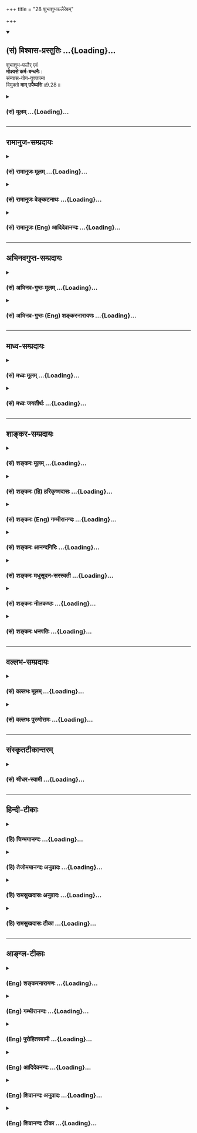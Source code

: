 +++
title = "28 शुभाशुभफलैरेवम्"

+++
<div class="js_include" newlevelforh1="2" title="(सं) विश्वास-प्रस्तुतिः" unfilled url="/mahAbhAratam/shlokashaH/06-bhIShma-parva/03-bhagavad-gItA-parva/saMskRtam/vishvAsa-prastutiH/09_rAja-vidyA-rAja-guhy/28_shubhAshubhaphala.md">
<details open><summary><h2>(सं) विश्वास-प्रस्तुतिः ...{Loading}...</h2></summary>

शुभाशुभ-फलैर् एवं  
**मोक्ष्यसे कर्म-बन्धनैः**।  
संन्यास-योग-युक्तात्मा  
विमुक्तो **माम् उपैष्यसि**॥9.28॥
</details>
</div>
<div class="js_include collapsed" newlevelforh1="3" title="(सं) मूलम्" unfilled url="/mahAbhAratam/shlokashaH/06-bhIShma-parva/03-bhagavad-gItA-parva/saMskRtam/mUlam/09_rAja-vidyA-rAja-guhy/28_shubhAshubhaphala.md">
<details><summary><h3>(सं) मूलम् ...{Loading}...</h3></summary>

शुभाशुभफलैरेवं मोक्ष्यसे कर्मबन्धनैः।  
संन्यासयोगयुक्तात्मा विमुक्तो मामुपैष्यसि।।9.28।।
</details>
</div>


_________________
## रामानुज-सम्प्रदायः
<div class="js_include collapsed" newlevelforh1="3" title="(सं) रामानुजः मूलम्" unfilled url="/mahAbhAratam/shlokashaH/06-bhIShma-parva/03-bhagavad-gItA-parva/saMskRtam/rAmAnujaH/mUlam/09_rAja-vidyA-rAja-guhy/28_shubhAshubhaphala.md">
<details><summary><h3>(सं) रामानुजः मूलम् ...{Loading}...</h3></summary>

।।9.28।।**एवं** संन्यासाख्ययोगयुक्तमना आत्मानं मच्छेषतामन्नियाम्यतैकरसं
कर्म च सर्वं मदाराधनम् अनुसंदधानो लौकिकं वैदिकं च कर्म कुर्वन्
**शुभाशुभफलैः** अनन्तैः प्राचीनकर्माख्यैः **बन्धनैः मत्प्राप्तिविरोधिभिः
सर्वैः मोक्ष्यसे;** तैः **विमुक्तो माम्** एव **उपैष्यसि। मम इमं परमम्
अतिलोकं स्वभावं श्रृणु --**

</details>
</div>
<div class="js_include collapsed" newlevelforh1="3" title="(सं) रामानुजः वेङ्कटनाथः" unfilled url="/mahAbhAratam/shlokashaH/06-bhIShma-parva/03-bhagavad-gItA-parva/saMskRtam/rAmAnujaH/venkaTanAthaH/09_rAja-vidyA-rAja-guhy/28_shubhAshubhaphala.md">
<details><summary><h3>(सं) रामानुजः वेङ्कटनाथः ...{Loading}...</h3></summary>

  
  
।।9.28।। सन्न्यासयोगयुक्तात्मा इत्ययं फलविधानार्थः पूर्वश्लोकार्थानुवादः
न तु ज्ञानकर्मयोगादिपर इत्यभिप्रायेणान्वयमाह -- एवं सन्न्यासाख्येति।
योगशब्दोऽत्रानुसन्धानपरः। तदेव प्रकृतसमर्पणानुवादिना सन्न्यासशब्देन
विशेष्यते। आत्मानमित्यादि तद्विवरणम्। लौकिकमित्यादि स्वभावार्थप्राप्तयोः
सामान्यरूपम्। शुभाशुभफलैः; अनुकूलप्रतिकूलफलैरित्यर्थः। अनन्तैरिति
बहुवचनाभिप्रेतकथनम्। समर्पणबुद्ध्या क्रियमाणस्य
बन्धकत्वाभावात्तद्व्यवच्छेदायप्राचीनशब्दः। अभिमतगतिनिवृत्तिहेतुर्हि
बन्धनमित्यभिप्रायेणमत्प्राप्तिविरोधिभिरित्युक्तम्
तेनोपायविरोधिव्यवच्छेदश्च। एतेनैव शुभफलस्यापि
कर्मणोऽतिशयितफलप्रतिबन्धकत्वात् हेयत्वं निर्व्यूढम्। मामुपैष्यसि
इत्येतत्सामर्थ्यात्सर्वैरित्युक्तम्। मोक्ष्यसे इत्युक्त एवार्थोविमुक्तः
इत्यनूद्यत इत्यपौनरुक्त्याभिप्रायेणाहतैर्विमुक्त इति। अत्र
विमुक्तिशब्दस्य जीवन्मुक्तिपरत्वं वदन्तस्तदसम्भवादेव निरसनीयाः।
कर्तृत्वफलप्रदत्वादिवत्फलत्वमपि
स्वस्यैवेत्यभिप्रायेणमामेवोपैष्यसीत्युक्तम्। यद्वा क्रमेण प्राप्त्या
विलम्बव्यवच्छेदार्थ एवकारः। मामेवैष्यसि \[9।34\] इति च वक्ष्यते।  
  

</details>
</div>
<div class="js_include collapsed" newlevelforh1="3" title="(सं) रामानुजः (Eng) आदिदेवानन्दः" unfilled url="/mahAbhAratam/shlokashaH/06-bhIShma-parva/03-bhagavad-gItA-parva/saMskRtam/rAmAnujaH/english/AdidevAnandaH/09_rAja-vidyA-rAja-guhy/28_shubhAshubhaphala.md">
<details><summary><h3>(सं) रामानुजः (Eng) आदिदेवानन्दः ...{Loading}...</h3></summary>

9.28 Thus, eipped with a mind which is firmly set in Yoga, called Sannyasa, considering yourself as one whose delight lies in being a subsidiary (Sesa) to Me and subject to My control and all acts to be My worship, and engaging yourself in secular and Vedic actions with such an attitude, you will free yourself from countless bonds, called ancient Karmas, productive of auspicious and inauspicious results which stands as a hindrance preventing you from attaining Me. Freed from them, you shall come to Me only. Listen now, to My supreme nature which transcends the world:

</details>
</div>


_________________
## अभिनवगुप्त-सम्प्रदायः
<div class="js_include collapsed" newlevelforh1="3" title="(सं) अभिनव-गुप्तः मूलम्" unfilled url="/mahAbhAratam/shlokashaH/06-bhIShma-parva/03-bhagavad-gItA-parva/saMskRtam/abhinava-guptaH/mUlam/09_rAja-vidyA-rAja-guhy/28_shubhAshubhaphala.md">
<details><summary><h3>(सं) अभिनव-गुप्तः मूलम् ...{Loading}...</h3></summary>

।।9.27 -- 9.28।। यदपि अन्यत् कर्म; तदपि महेश्वरस्वात्मार्चनरूपं; तस्यैव
सर्वत्रोद्देशात् इत्याह -- यत् करोषीति। शुभाशुभेति। देवतान्तरयाजिनो यतो
मितमनोरथाः फलं लघयन्ति; अतस्त्वं सर्वं प्रागुक्तोपदेशक्रमेण मदर्पणं
मन्मयत्वेन भावन +++(S omits मन्मयत्वेन भावनम्)+++ कुरु। एष एव च संन्यासयोग इति
विस्तीर्णं विस्पष्टप्रायं पुरस्तादेव।

</details>
</div>
<div class="js_include collapsed" newlevelforh1="3" title="(सं) अभिनव-गुप्तः (Eng) शङ्करनारायणः" unfilled url="/mahAbhAratam/shlokashaH/06-bhIShma-parva/03-bhagavad-gItA-parva/saMskRtam/abhinava-guptaH/english/shankaranArAyaNaH/09_rAja-vidyA-rAja-guhy/28_shubhAshubhaphala.md">
<details><summary><h3>(सं) अभिनव-गुप्तः (Eng) शङ्करनारायणः ...{Loading}...</h3></summary>

9.27-28 Yat karosi etc. Subhasubha - etc. Because the performers of
sacrifices intending other deities have in their mind only limited
purpose, and \[hence\] belitle the \[principal\] result \[of the
sacrifice etc.\]; therefore all \[actions\] you should offer, by the
method advised above, to Me i.e., consider them to be absorbed in Me (or
to be born of Me). This is the renunciation-Yoga. Extensively it has
already been made almost ite clear.

</details>
</div>


_________________
## माध्व-सम्प्रदायः
<div class="js_include collapsed" newlevelforh1="3" title="(सं) मध्वः मूलम्" unfilled url="/mahAbhAratam/shlokashaH/06-bhIShma-parva/03-bhagavad-gItA-parva/saMskRtam/madhvaH/mUlam/09_rAja-vidyA-rAja-guhy/28_shubhAshubhaphala.md">
<details><summary><h3>(सं) मध्वः मूलम् ...{Loading}...</h3></summary>

।।9.28।। Sri Madhvacharya did not comment on this sloka.

</details>
</div>
<div class="js_include collapsed" newlevelforh1="3" title="(सं) मध्वः जयतीर्थः" unfilled url="/mahAbhAratam/shlokashaH/06-bhIShma-parva/03-bhagavad-gItA-parva/saMskRtam/madhvaH/jayatIrthaH/09_rAja-vidyA-rAja-guhy/28_shubhAshubhaphala.md">
<details><summary><h3>(सं) मध्वः जयतीर्थः ...{Loading}...</h3></summary>

।।9.28।। Sri Jayatirtha did not comment on this sloka.

</details>
</div>


_________________
## शाङ्कर-सम्प्रदायः
<div class="js_include collapsed" newlevelforh1="3" title="(सं) शङ्करः मूलम्" unfilled url="/mahAbhAratam/shlokashaH/06-bhIShma-parva/03-bhagavad-gItA-parva/saMskRtam/shankaraH/mUlam/09_rAja-vidyA-rAja-guhy/28_shubhAshubhaphala.md">
<details><summary><h3>(सं) शङ्करः मूलम् ...{Loading}...</h3></summary>

।।9.28।। --,**शुभाशुभफलैः** एवं शुभाशुभे इष्टानिष्टे फले येषां तानि
शुभाशुभफलानि कर्माणि तैः शुभाशुभफलैः **कर्मबन्धनैः** कर्माण्येव बन्धनानि
कर्मबन्धनानि तैः कर्मबन्धनैः एवं मदर्पणं कुर्वन् **मोक्ष्यसे।** सोऽयं
संन्यासयोगो नाम; संन्यासश्च असौ मत्समर्पणतया कर्मत्वात् योगश्च असौ इति;
तेन संन्यासयोगेन युक्तः आत्मा अन्तःकरणं यस्य तव सः त्वं
**संन्यासयोगयुक्तात्मा** सन् **विमुक्तः** कर्मबन्धनैः जीवन्नेव पतिते
चास्मिन् शरीरे **माम् उपैष्यसि** आगमिष्यसि।। रागद्वेषवान् तर्हि भगवान्;
यतो भक्तान् अनुगृह्णाति; न इतरान् इति। तत् न --,

</details>
</div>
<div class="js_include collapsed" newlevelforh1="3" title="(सं) शङ्करः (हि) हरिकृष्णदासः" unfilled url="/mahAbhAratam/shlokashaH/06-bhIShma-parva/03-bhagavad-gItA-parva/saMskRtam/shankaraH/hindI/harikRShNadAsaH/09_rAja-vidyA-rAja-guhy/28_shubhAshubhaphala.md">
<details><summary><h3>(सं) शङ्करः (हि) हरिकृष्णदासः ...{Loading}...</h3></summary>

।।9.28।। ऐसा करनेसे तुझे जो लाभ होगा वह सुन --, इस प्रकार कर्मोंको मेरे
अर्पण करके तू शुभाशुभ फलयुक्त कर्मबन्धनसे अर्थात् अच्छा और बुरा जिसका
फल,है ऐसे कर्मरूप बन्धनसे छूट जायगा। तथा इस प्रकार तू
संन्यासयोगयुक्तात्मा होकर; -- मेरे अर्पण करके कर्म किये जानेके कारण जो
संन्यास है और कर्मरूप होनेके कारण जो योग है उस संन्यासरूप योगसे जिसका
अन्तःकरण युक्त है उसका नाम संन्यासयोगयुक्तात्मा है; ऐसा होकर; -- तू इस
जीवितावस्थामें ही कर्मबन्धनसे मुक्त होकर इस शरीरका नाश होनेपर मुझे ही
प्राप्त हो जायगा। अर्थात् मुझमें ही विलीन हो जायगा।

</details>
</div>
<div class="js_include collapsed" newlevelforh1="3" title="(सं) शङ्करः (Eng) गम्भीरानन्दः" unfilled url="/mahAbhAratam/shlokashaH/06-bhIShma-parva/03-bhagavad-gItA-parva/saMskRtam/shankaraH/english/gambhIrAnandaH/09_rAja-vidyA-rAja-guhy/28_shubhAshubhaphala.md">
<details><summary><h3>(सं) शङ्करः (Eng) गम्भीरानन्दः ...{Loading}...</h3></summary>

9.28 By dedicating to Me evam, thus; maksyase, you will become free;
karma-bandhanaih, from bondage in the form of actions-actions themselves
being the bonds; subha-asubha-phalaih, which are productive of good and
bad results-i.e. from actions that have desirable (subha) and
undesireable (asubha) results (phala). Sannyasa, renunciation, is that
which results from dedication (of actions) to Me, and that is also yoga
since it involves actions. He who has his mind (atma) endowed (yukta)
with that yoga of renunciation (sannyasa-yoga) is
sannyasa-yoga-yukta-atma. You, being such, having your mind endowed with
the yoga of renunciation, and vimuktah, becoming free from the bonds of
actions evern while living; upaisyasi, will attain, come; mam, to Me,
when this body falls. In that case the Lord is possessed of love and
hatred inasmuch as He favours the devotees, and not others; That is not
so:

</details>
</div>
<div class="js_include collapsed" newlevelforh1="3" title="(सं) शङ्करः आनन्दगिरिः" unfilled url="/mahAbhAratam/shlokashaH/06-bhIShma-parva/03-bhagavad-gItA-parva/saMskRtam/shankaraH/AnandagiriH/09_rAja-vidyA-rAja-guhy/28_shubhAshubhaphala.md">
<details><summary><h3>(सं) शङ्करः आनन्दगिरिः ...{Loading}...</h3></summary>

।।9.28।। किमतो भवति तदाह -- **एवमिति।** भगवदर्पणबुद्ध्या सर्वकर्म कुर्वतो
जीवन्मुक्तस्य प्रारब्धकर्मावसाने विदेहकैवल्यमावश्यकमित्याह --
**शुभेत्यादिना।** भगवदर्पणकरणान्मुक्तिः संन्यासयोगाच्चेति साधनद्वयशङ्कां
शातयति -- **सोऽयमिति।**

</details>
</div>
<div class="js_include collapsed" newlevelforh1="3" title="(सं) शङ्करः मधुसूदन-सरस्वती" unfilled url="/mahAbhAratam/shlokashaH/06-bhIShma-parva/03-bhagavad-gItA-parva/saMskRtam/shankaraH/madhusUdana-sarasvatI/09_rAja-vidyA-rAja-guhy/28_shubhAshubhaphala.md">
<details><summary><h3>(सं) शङ्करः मधुसूदन-सरस्वती ...{Loading}...</h3></summary>

।।9.28।। एतादृशस्य भजनस्य फलमाह -- एवमनायाससिद्धेऽपि सर्वकर्मसमर्पणरूपे
मद्भजने सति शुभाशुभे इष्टानिष्टे फले येषां तैः कर्मबन्धनैर्बन्धरूपैः
कर्मभिर्मोक्ष्यसे मयि समर्पितत्वात्तव तत्संबन्धानुपपत्तेः
कर्मभिस्तत्फलैश्च न संस्रक्ष्यसे। ततश्च संन्यासयोगयुक्तात्मा संन्यासः
सर्वकर्मणां भगवति समर्पणं स एव योग इव चित्तशोधकत्वाद्योगस्तेन युक्तः
शोधित आत्मान्तःकरणं यस्य स त्वं त्यक्तसर्वकर्मा वा। कर्मबन्धनैर्जीवन्नेव
विमुक्तः सन्सम्यग्दर्शनेनाज्ञानावरणनिवृत्त्या मामुपैष्यसि
साक्षात्करिष्यस्यहं ब्रह्मास्मीति। ततः
प्रारब्धकर्मक्षयात्पतितेऽस्मिञ्शरीरे विदेहकैवल्यरूपं मामुपैष्यसि।
इदानीमपि सद्रूपः सन्सर्वोपाधिनिवृत्त्या मायिकभेदव्यवहारविषयो न
भविष्यसीत्यर्थः।

</details>
</div>
<div class="js_include collapsed" newlevelforh1="3" title="(सं) शङ्करः नीलकण्ठः" unfilled url="/mahAbhAratam/shlokashaH/06-bhIShma-parva/03-bhagavad-gItA-parva/saMskRtam/shankaraH/nIlakaNThaH/09_rAja-vidyA-rAja-guhy/28_shubhAshubhaphala.md">
<details><summary><h3>(सं) शङ्करः नीलकण्ठः ...{Loading}...</h3></summary>

।।9.28।। एवं कुर्वतः फलमाह -- **शुभाशुभेति।** शुभाशुभफलैरिष्टानिष्टफलैः
कर्मरूपैर्बन्धनैरेवं कुर्वन् त्वं मोक्ष्यसे भगवदर्पणबुद्ध्या
यत्किञ्चित्कर्म कुर्वतः कर्मलेपो नास्तीत्यर्थः। अयमेवोक्तलक्षणः
कर्मफलसंन्यासरूपो,मार्गस्तत्र युक्तात्मा समाहितचित्तः सन् विमुक्तः
कर्मबन्धनैर्विमुक्तः सन् मां सर्वेषां प्रत्यगात्मानमुपैष्यसि।

</details>
</div>
<div class="js_include collapsed" newlevelforh1="3" title="(सं) शङ्करः धनपतिः" unfilled url="/mahAbhAratam/shlokashaH/06-bhIShma-parva/03-bhagavad-gItA-parva/saMskRtam/shankaraH/dhanapatiH/09_rAja-vidyA-rAja-guhy/28_shubhAshubhaphala.md">
<details><summary><h3>(सं) शङ्करः धनपतिः ...{Loading}...</h3></summary>

।।9.28।। एवं मदर्पणं कुर्वतस्तत्व यत्फलं भविष्यति तच्छृणु। शूभाशुभे
इष्यानिष्टे फले येषां कर्मणां तान्येव बन्धनानि शूभाशूभफलैः
कर्मरुपैर्बन्धनैरितियावत्। एवं मदुक्तं कुर्वन् मोक्ष्यसे। कर्मभिर्न
बध्यस इत्यर्थः। सोऽयं मदर्पणबुद्य्धा क्रियमाणकर्मसंन्यासयोगो नाम
फलत्यागात्संन्यासश्चासौ कर्मत्वाद्योगश्च तेन युक्त आत्मा अन्तःकरणं यस्य
स त्वं संन्यासः स्वरुपतः सर्वकर्मत्यागः स एव युज्यते ब्रह्मणानेनेति
योगस्तेन युक्तस्तस्मिन्युक्तः समाहितो वा आत्मान्तःकरणं यस्य स त्वं
संन्यासः स्वरुपतः सर्वकर्मत्यागः स ए युज्यते ब्रह्मणानेनेति योगस्तेन
युक्तस्तस्मिन्युक्तः समाहितो वा आत्मान्तःकरणं यस्य स त्वमित्यर्थस्तु
सर्वकर्मत्यागरुपे मुख्यसंन्यासेऽर्जुनाधिकारो भगवतोऽनभिप्रेत
इत्यभिप्रेत्याचार्यैर्न प्रदर्शितः। संन्यासयोगयुक्तात्मा सन्
ज्ञानप्राप्त्या जीवन्नेव कर्मबन्धनैर्विमुक्तः पतितं च देहे मां
परमात्मानं सच्चिदान्दघनं मोक्षाख्यमुपैष्यसि प्राप्स्यसि।

</details>
</div>


_________________
## वल्लभ-सम्प्रदायः
<div class="js_include collapsed" newlevelforh1="3" title="(सं) वल्लभः मूलम्" unfilled url="/mahAbhAratam/shlokashaH/06-bhIShma-parva/03-bhagavad-gItA-parva/saMskRtam/vallabhaH/mUlam/09_rAja-vidyA-rAja-guhy/28_shubhAshubhaphala.md">
<details><summary><h3>(सं) वल्लभः मूलम् ...{Loading}...</h3></summary>

।।9.28।। एवं च मर्यादायामनुगृहीतस्य तव या फलसिद्धिस्तामवधेहि -- शुभेति।
एवं सति सन्न्यासस्त्यागो भजनार्थः फलादिविषयकोमनसैवानुद्रष्टव्यं इति वा
योगस्तदभिन्न एकार्थकश्चेतसः समत्वं तेन युक्त आत्मा यस्य तथाविधस्त्वं
कर्मबन्धनैरिष्टानिष्टफलैः मुक्तो भविष्यसि मुक्तिसिद्धर्भविता। जगति
स्थितोऽपि त्वं मत्सेवको योगी संसारधर्माऽलिप्त एव मां पुरुषोत्तमं
समुपैष्यसि सेवोपयोगिस्वरूपेण व्यापिवैकुण्ठे। मत्समीपे स्थास्यसीति भावः।

</details>
</div>
<div class="js_include collapsed" newlevelforh1="3" title="(सं) वल्लभः पुरुषोत्तमः" unfilled url="/mahAbhAratam/shlokashaH/06-bhIShma-parva/03-bhagavad-gItA-parva/saMskRtam/vallabhaH/puruShottamaH/09_rAja-vidyA-rAja-guhy/28_shubhAshubhaphala.md">
<details><summary><h3>(सं) वल्लभः पुरुषोत्तमः ...{Loading}...</h3></summary>

  
  
।।9.28।। एवं मत्समर्पितेषु तत्कृतबन्धो न भविष्यतीत्याह -- शुभाशुभफलैरिति।
एवं मत्समर्पणेन शुभाशुभफलैः -- शुभानि शुभपुत्रादीनि; अशुभानि
क्लेशदारिद्र्यादीनि यानि कर्मजानि फलानि तैर्मोक्ष्यसे मुक्तो
भविष्यसीत्यर्थः। तानि फलानि मत्सेवौपयिकान्येव भविष्यन्तीति भावः। ततः
सन्न्यासयोगयुक्तात्मा सन्न्यासः कर्मणां मत्समर्पणं तेन यो योगो
मद्भक्त्यात्मकस्तेन युक्त आत्मा अन्तःकरणं यस्य तादृशः सन्
कर्मबन्धनैर्विमुक्तो मामुपैष्यसि प्राप्स्यसीत्यर्थः।  
  

</details>
</div>


_________________
## संस्कृतटीकान्तरम्
<div class="js_include collapsed" newlevelforh1="3" title="(सं) श्रीधर-स्वामी" unfilled url="/mahAbhAratam/shlokashaH/06-bhIShma-parva/03-bhagavad-gItA-parva/saMskRtam/shrIdhara-svAmI/09_rAja-vidyA-rAja-guhy/28_shubhAshubhaphala.md">
<details><summary><h3>(सं) श्रीधर-स्वामी ...{Loading}...</h3></summary>

।।9.28।। एवं च यत्फलं प्राप्स्यसि तच्छृणु **-- शुभेति।** एवं
कुर्वन्कर्मबन्धनैः कर्मनिमित्तैरिष्टानिष्टैः फलैर्मुक्तो भविष्यसि।
कर्मणां मयि समर्पितत्वेन तव तत्फलसंबन्धानुपपत्तेः। तैश्च विमुक्तः
सन्संन्यासयोगयुक्तात्मा संन्यासः कर्मणां मदर्पणं स एव योगस्तेन युक्त
आत्मा चित्तं यस्य तथाभूतस्त्वं मां प्राप्स्यसि।

</details>
</div>


_________________
## हिन्दी-टीकाः
<div class="js_include collapsed" newlevelforh1="3" title="(हि) चिन्मयानन्दः" unfilled url="/mahAbhAratam/shlokashaH/06-bhIShma-parva/03-bhagavad-gItA-parva/hindI/chinmayAnandaH/09_rAja-vidyA-rAja-guhy/28_shubhAshubhaphala.md">
<details><summary><h3>(हि) चिन्मयानन्दः ...{Loading}...</h3></summary>

।।9.28।। यद्यपि आध्यात्मिक लक्ष्य एक ही होता हैं किन्तु उसकी प्राप्ति के
साधनमार्ग अनेक हैं इन मार्गों का सतही अध्ययन करने पर वे परस्पर सर्वथा
विपरीत दिखाई पड़ते हैं; तथापि उन सबका वैज्ञानिक आधार एक ही है; जो उन
सबकी उपयोगिता एवं औचित्य को न्यायसंगत प्रमाणित करता है। गीता में अनेक
स्थलों पर इस मूलभूत आधार को स्पष्टत दर्शाया गया है; तो किन्हीं अन्य
स्थानों पर केवल उनका संकेत किया गया हैं फिर भी गीता के सावधान और सजग
विद्यार्थी उसे पहचान सकते हैं। प्रस्तुत प्रकरण में इस पर विचार किया गया
हैं कि किस प्रकार अर्पण की भावना से जीवन जीते हुए; मनुष्य परम पुरुषार्थ
को प्राप्त कर सकता हैं जो कि निदिध्यासन और यज्ञ की भावना का निश्चित फल
हैं। यह सर्वविदित तथ्य हैं कि जो कर्म का कर्ता होता हैं; वही कर्मफल का
भोक्ता भी होता है। अत यदि हम कर्तृत्वाभिमान से कर्म करें; तो फलोपभोग के
लिए भी हमें बाध्य होना पडेगा। इसलिए वेदान्त का सिद्धांत है कि निरहंकार
भाव से कर्म किये जाने पर उनसे शुभ या अशुभ दोनों ही प्रकार की वासनाएं
उत्पन्न नहीं होती। भगवान् श्रीकृष्ण यहाँ कहते हैं; तुम शुभअशुभ रूप कर्म
के बन्धनांे से मुक्त हो जाओगे। कारण यह है कि अहंकार के अभाव में साधक के
किये नये कर्मो से वसानाओं में वृद्धि नहीं होती और साथहीसाथ पूर्व संचित
वासनाओं का शनैशनै क्षय हो जाता है। संक्षेप में; उस साधक का चित्त
अधिकाधिक शुद्ध होता जाता है शास्त्रीय भाषा में इसे चित्तशुद्धि कहते
हैं। मन के शुद्ध होने पर उसकी एकाग्रता की शक्ति में वृद्धि हो जाती
हैं। विकास की अगली सीढ़ी यह हैं कि इस चित्तशुद्धि के फलस्वरूप साधक की
आत्मानात्मविवेक की सार्मथ्य में अभिवृद्धि होती है। फिर वह संन्यास और योग
के जीवन का आचरण करता है इन दो शब्दों का विस्तृत विवेचन पूर्व में किया जा
चुका है; जिन्हें गीता में वर्णित अर्थ की दृष्टि से समझना चाहिए। संन्यास
का अर्थ भौतिक जगत् का त्याग नहीं; वरन् गीता की भाषा में; संन्यास का अर्थ
है (क) अहंकार से प्रेरित सब कर्मों का त्याग; और (ख) कर्मफल के साथ आसक्ति
का त्याग। जो पुरुष परिश्रम और उत्साह के साथ अपनी भक्ति की अभिव्यक्ति के
रूप में अर्पण का जीवन जीता है; उसके लिए यह दोनों त्याग स्वाभाविक हो जाते
हैं। अन्त में वह समस्त फलों को ईश्वर को अर्पण कर देता है। इस प्रकार;
संन्यास का जीवन जीते हुए जिस साधक ने विवेक के द्वारा पूर्ण चित्तशुद्धि
प्राप्त कर ली हैं उसे आत्मानुसंधानरूप योग सरल हो जाता है इसका कारण यह है
कि वह अपने दैनिक कार्यकलापों में भी अनन्त आत्मस्वरूप का स्मरण बनाये रखता
है। स्वभावत ऐसा साधन सम्पन्न योग्य अधिकारी पाता है कि उसकी अज्ञान दशा का
मिथ्या उपाधियों के साथ तादात्म्य और तज्जिनित परिच्छिन्नता एवं मृत्यु के
दुख सर्वथा समाप्त हो गये हैं। स्वस्वरूपानुभूति उसके लिए सहज सिद्ध हो
जाती हैं। संन्यास और योग से युक्त हुए तुम मुक्त होकर मुझे प्राप्त हो
जाओगे। जिस आत्मस्वरूप की प्राप्ति साधक को होगी; उस आत्मा का स्वरूप क्या
है उसे अगले श्लोक में बताते हैं --

</details>
</div>
<div class="js_include collapsed" newlevelforh1="3" title="(हि) तेजोमयानन्दः अनुवादः" unfilled url="/mahAbhAratam/shlokashaH/06-bhIShma-parva/03-bhagavad-gItA-parva/hindI/tejomayAnandaH/anuvAdaH/09_rAja-vidyA-rAja-guhy/28_shubhAshubhaphala.md">
<details><summary><h3>(हि) तेजोमयानन्दः अनुवादः ...{Loading}...</h3></summary>

।।9.28।। इस प्रकार तुम शुभाशुभ फलस्वरूप कर्मबन्धनों से मुक्त हो जाओगे;
और संन्यासयोग से युक्तचित्त हुए तुम विमुक्त होकर मुझे ही प्राप्त हो
जाओगे।।

</details>
</div>
<div class="js_include collapsed" newlevelforh1="3" title="(हि) रामसुखदासः अनुवादः" unfilled url="/mahAbhAratam/shlokashaH/06-bhIShma-parva/03-bhagavad-gItA-parva/hindI/rAmasukhadAsaH/anuvAdaH/09_rAja-vidyA-rAja-guhy/28_shubhAshubhaphala.md">
<details><summary><h3>(हि) रामसुखदासः अनुवादः ...{Loading}...</h3></summary>

।।9.28।। इस प्रकार मेरे अर्पण करनेसे जिनसे कर्मबन्धन होता है, ऐसे शुभ
(विहित) और अशुभ (निषिद्ध) सम्पूर्ण कर्मोंके फलोंसे तू मुक्त हो जायगा।
ऐसे अपनेसहित सब कुछ मेरे अर्पण करनेवाला और सबसे मुक्त हुआ तू मेरेको
प्राप्त हो जायगा।

</details>
</div>
<div class="js_include collapsed" newlevelforh1="3" title="(हि) रामसुखदासः टीका" unfilled url="/mahAbhAratam/shlokashaH/06-bhIShma-parva/03-bhagavad-gItA-parva/hindI/rAmasukhadAsaH/TIkA/09_rAja-vidyA-rAja-guhy/28_shubhAshubhaphala.md">
<details><summary><h3>(हि) रामसुखदासः टीका ...{Loading}...</h3></summary>

।।9.28।।***व्याख्या--*शुभाशुभफलैरेवं मोक्ष्यसे कर्मबन्धनैः--**पूर्वोक्त
प्रकारसे सब पदार्थ और क्रियाएँ मेरे अर्पण करनेसे अर्थात् तेरे स्वयंके
मेरे अर्पित हो जानेसे अनन्त जन्मोंके जो शुभ-अशुभ कर्मोंके फल हैं, उन
सबसे तू मुक्त हो जायगा। वे कर्मफल तेरेको जन्म-मरण देनेवाले नहीं होंगे।  
  
यहाँ शुभ और अशुभकर्मोंसे अनन्त जन्मोंके किये हुए संचित शुभ-अशुभकर्म लेने
चाहिये। कारण कि भक्त वर्तमानमें भगवदाज्ञाके अनुसार किये हुए कर्म ही
भगवान्को अर्पण करता है। भगवदाज्ञाके अनुसार किये हुए कर्म शुभ ही होते
हैं, अशुभ होते ही नहीं। हाँ, अगर किसी रीतिसे, किसी परिस्थितिके कारण,
किसी पूर्वाभ्यासके प्रवाहके कारण भक्तके द्वारा कदाचित्, किञ्चिन्मात्र भी
कोई आनुषङ्गिक अशुभकर्म बन जाय, तो उसके हृदयमें विराजमान भगवान् उस
अशुभकर्मको नष्ट कर देते हैं **(टिप्पणी प₀ 517.1)**। जितने भी कर्म किये
जाते हैं, वे सभी बाह्य होते हैं अर्थात् शरीर, मन, बुद्धि, इन्द्रियों
आदिके द्वारा ही होते हैं। इसलिये उन शुभ और अशुभकर्मोंका अनुकल-प्रतिकूल
परिस्थितिके रूपमें जो फल आता है, वह भी बाह्य ही होता है। मनुष्य भूलसे उन
परिस्थितियोंके साथ अपना सम्बन्ध जोड़कर सुखी-दुःखी होता रहता है। यह
सुखी-दुःखी होना ही कर्मबन्धन है और इसीसे वह जन्मता-मरता है। परन्तु
भक्तकी दृष्टि अनुकूल-प्रतिकूल परिस्थितियोंपर न रहकर भगवान्की कृपापर रहती
है अर्थात् भक्त उनको भगवान्का विधान ही मानता है, कर्मोंका फल मानता ही
नहीं। इसलिये वह अनुकूल-प्रतिकूल परिस्थितिरूप कर्मबन्धनसे मुक्त हो जाता
है।  
  
**'संन्यासयोगयुक्तात्मा'--**सम्पूर्ण कर्मोंको भगवान्के अर्पण करनेका नाम
'संन्यासयोग' है। इस संन्यासयोग अर्थात् समर्पणयोगसे युक्त होनेवालेको यहाँ
**'संन्यासयोगयुक्तात्मा'** कहा गया है। ऐसे तो गीतामें बहुत जगह 'संन्यास'
शब्द साङ्ख्ययोगका वाचक आता है, पर इसका प्रयोग भक्तिमें भी होता है; जैसे--
**'मयि संन्यस्य'** (18। 57)।  
  
जैसे साङ्ख्ययोगी सम्पूर्ण कर्मोंको मनसे नवद्वारवाले शरीरमें रखकर स्वयं
सुखपूर्वक अपने स्वरूपमें स्थित रहता है (गीता 5। 13), ऐसे ही भक्त
कर्मोंके साथ अपने माने हुए सम्बन्धको भगवान्में रख देता है। तात्पर्य यह
हुआ कि जैसे कोई सज्जन अपनी धरोहरको कहीं रख देता है, ऐसे ही भक्त अपनेसहित
अनन्त जन्मोंके संचित कर्मोंको, उनके फलोंको और उनके सम्बन्धको भगवान्में
रख देता है। इसलिये इसको 'संन्यासयोग' कहा गया है।

</details>
</div>


_________________
## आङ्ग्ल-टीकाः
<div class="js_include collapsed" newlevelforh1="3" title="(Eng) शङ्करनारायणः" unfilled url="/mahAbhAratam/shlokashaH/06-bhIShma-parva/03-bhagavad-gItA-parva/english/shankaranArAyaNaH/09_rAja-vidyA-rAja-guhy/28_shubhAshubhaphala.md">
<details><summary><h3>(Eng) शङ्करनारायणः ...{Loading}...</h3></summary>

9.28. Thus, you shall be freed from the good and evi results which are the action-bonds. Having your innate nature immersed in the Yoga of renunciation and (thus) being fully liberated you shall attain Me.

</details>
</div>
<div class="js_include collapsed" newlevelforh1="3" title="(Eng) गम्भीरानन्दः" unfilled url="/mahAbhAratam/shlokashaH/06-bhIShma-parva/03-bhagavad-gItA-parva/english/gambhIrAnandaH/09_rAja-vidyA-rAja-guhy/28_shubhAshubhaphala.md">
<details><summary><h3>(Eng) गम्भीरानन्दः ...{Loading}...</h3></summary>

9.28 Thus, you will become free from bondage in the form of actions which are productive of good and bad results. Havng your mind inbued with the yoga of renunciation and becoming free, you will attain Me.

</details>
</div>
<div class="js_include collapsed" newlevelforh1="3" title="(Eng) पुरोहितस्वामी" unfilled url="/mahAbhAratam/shlokashaH/06-bhIShma-parva/03-bhagavad-gItA-parva/english/purohitasvAmI/09_rAja-vidyA-rAja-guhy/28_shubhAshubhaphala.md">
<details><summary><h3>(Eng) पुरोहितस्वामी ...{Loading}...</h3></summary>

9.28 So shall thy action be attended by no result, either good or bad;
but through the spirit of renunciation thou shalt come to Me and be free.

</details>
</div>
<div class="js_include collapsed" newlevelforh1="3" title="(Eng) आदिदेवनन्दः" unfilled url="/mahAbhAratam/shlokashaH/06-bhIShma-parva/03-bhagavad-gItA-parva/english/AdidevanandaH/09_rAja-vidyA-rAja-guhy/28_shubhAshubhaphala.md">
<details><summary><h3>(Eng) आदिदेवनन्दः ...{Loading}...</h3></summary>

9.28 Thus eipped in mind with the Yoga of renunciation, you will free yourself from the bonds of Karma, productive of auspicious as well as inauspicious fruits. Thus liberated, you will come to Me.

</details>
</div>
<div class="js_include collapsed" newlevelforh1="3" title="(Eng) शिवानन्दः अनुवादः" unfilled url="/mahAbhAratam/shlokashaH/06-bhIShma-parva/03-bhagavad-gItA-parva/english/shivAnandaH/anuvAdaH/09_rAja-vidyA-rAja-guhy/28_shubhAshubhaphala.md">
<details><summary><h3>(Eng) शिवानन्दः अनुवादः ...{Loading}...</h3></summary>

9.28 Thus shalt thou be freed from the bonds of actions yielding good and evil fruits; with the mind steadfast in the Yoga of renunciation,
and liberated, thou shalt come unto Me.

</details>
</div>
<div class="js_include collapsed" newlevelforh1="3" title="(Eng) शिवानन्दः टीका" unfilled url="/mahAbhAratam/shlokashaH/06-bhIShma-parva/03-bhagavad-gItA-parva/english/shivAnandaH/TIkA/09_rAja-vidyA-rAja-guhy/28_shubhAshubhaphala.md">
<details><summary><h3>(Eng) शिवानन्दः टीका ...{Loading}...</h3></summary>

9.28 शुभाशुभफलैः from good and evil fruits; एवम् thus; मोक्ष्यसे (thou)
shalt be freed; कर्मबन्धनैः from the bonds of actions;
संन्यासयोगयुक्तात्मा with the mind steadfast in the Yoga of renunciation; विमुक्तः liberated; माम् to Me; उपैष्यसि (thou) shalt come.Commentary Evam Thus -- when you thus offer everything to Me.Renunciation of the fruits of all works is Sannyasa. He who is eipped with the mind steadfast in the Yog of renunciation is Sannyasayogayuktatma. The act of offering everything unto the Lord,constitutes the Yoga of renunciation. It is also Yoga as it is an action. With the mind endowed with renunciation and Yoga thou shalt be freed from good and evil results while yet living and thou shalt come unto Me when this body falls.An objector says; Then the Lord has love and hatred as He confers His grace on His devotees only and not on others.The answer is; Not so. The Lord is impartial and is beyond love and hatred. His grace flows towards all. But the devotee recieves it freely as he has opened his heart to the reception of His grace.This is explained in the next verse.

</details>
</div>
